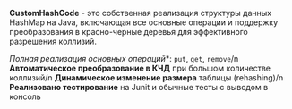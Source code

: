 **CustomHashCode** - это собственная реализация структуры данных HashMap на Java, включающая все основные операции и поддержку преобразования в красно-черные деревья для эффективного разрешения коллизий.

*Полная реализация основных операций**: `put`, `get`, `remove`/n
**Автоматическое преобразование в КЧД** при большом количестве коллизий/n
**Динамическое изменение размера** таблицы (rehashing)/n
**Реализовано тестирование** на Junit и обычные тесты с выводом в консоль
